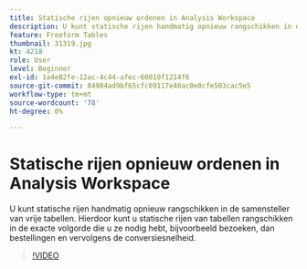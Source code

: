 ```yaml
---
title: Statische rijen opnieuw ordenen in Analysis Workspace
description: U kunt statische rijen handmatig opnieuw rangschikken in de samensteller van vrije tabellen. Hierdoor kunt u statische rijen van tabellen rangschikken in de exacte volgorde die u ze nodig hebt, bijvoorbeeld bezoeken, dan bestellingen en vervolgens de conversiesnelheid.
feature: Freeform Tables
thumbnail: 31319.jpg
kt: 4218
role: User
level: Beginner
exl-id: 1a4e82fe-12ac-4c44-afec-60010f1214f6
source-git-commit: 84984ad9bf65cfc69117e40ac0e0cfe503cac5e5
workflow-type: tm+mt
source-wordcount: '78'
ht-degree: 0%

---
```


# Statische rijen opnieuw ordenen in Analysis Workspace

U kunt statische rijen handmatig opnieuw rangschikken in de samensteller van vrije tabellen. Hierdoor kunt u statische rijen van tabellen rangschikken in de exacte volgorde die u ze nodig hebt, bijvoorbeeld bezoeken, dan bestellingen en vervolgens de conversiesnelheid.

>[!VIDEO](https://video.tv.adobe.com/v/31319/?quality=12&learn=on)
